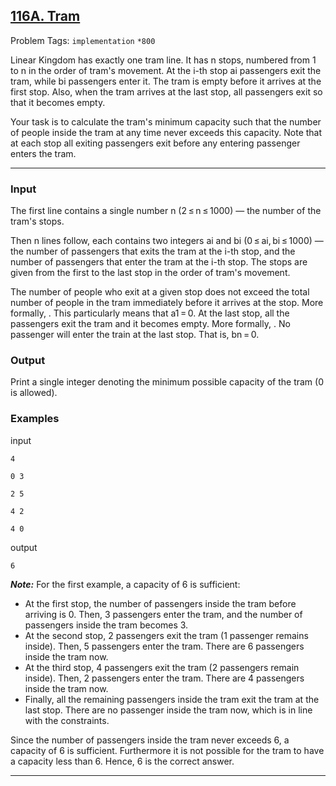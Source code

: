 ## [116A. Tram](https://codeforces.com/problemset/problem/116/A)

Problem Tags: ```implementation``` ```*800```

Linear Kingdom has exactly one tram line. It has n stops, numbered from 1 to n in the order of tram's movement. 
At the i-th stop ai passengers exit the tram, while bi passengers enter it. The tram is empty before it arrives at the first stop. 
Also, when the tram arrives at the last stop, all passengers exit so that it becomes empty.

Your task is to calculate the tram's minimum capacity such that the number of people inside the tram at any time never exceeds this capacity. 
Note that at each stop all exiting passengers exit before any entering passenger enters the tram.

---

### Input
The first line contains a single number n (2 ≤ n ≤ 1000) — the number of the tram's stops.

Then n lines follow, each contains two integers ai and bi (0 ≤ ai, bi ≤ 1000) — the number of passengers that exits the tram at the i-th stop, and the number of passengers that enter the tram at the i-th stop. 
The stops are given from the first to the last stop in the order of tram's movement.

The number of people who exit at a given stop does not exceed the total number of people in the tram immediately before it arrives at the stop. More formally, . This particularly means that a1 = 0.
At the last stop, all the passengers exit the tram and it becomes empty. More formally, .
No passenger will enter the train at the last stop. That is, bn = 0.

### Output
Print a single integer denoting the minimum possible capacity of the tram (0 is allowed).

### Examples

  input
  
    4
    
    0 3
    
    2 5
    
    4 2
    
    4 0
  
  output
  
    6

***Note:***
For the first example, a capacity of 6 is sufficient:

- At the first stop, the number of passengers inside the tram before arriving is 0. Then, 3 passengers enter the tram, and the number of passengers inside the tram becomes 3.
- At the second stop, 2 passengers exit the tram (1 passenger remains inside). Then, 5 passengers enter the tram. There are 6 passengers inside the tram now.
- At the third stop, 4 passengers exit the tram (2 passengers remain inside). Then, 2 passengers enter the tram. There are 4 passengers inside the tram now.
- Finally, all the remaining passengers inside the tram exit the tram at the last stop. There are no passenger inside the tram now, which is in line with the constraints.

Since the number of passengers inside the tram never exceeds 6, a capacity of 6 is sufficient. Furthermore it is not possible for the tram to have a capacity less than 6. Hence, 6 is the correct answer.

---
